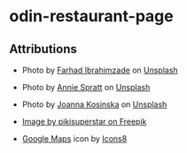 # odin-restaurant-page

## Attributions
- Photo by <a href="https://unsplash.com/@ferhadd?utm_content=creditCopyText&utm_medium=referral&utm_source=unsplash">Farhad Ibrahimzade</a> on <a href="https://unsplash.com/photos/a-room-filled-with-lots-of-green-plants-K8OPYyAEtvI?utm_content=creditCopyText&utm_medium=referral&utm_source=unsplash">Unsplash</a>

- Photo by <a href="https://unsplash.com/@anniespratt?utm_content=creditCopyText&utm_medium=referral&utm_source=unsplash">Annie Spratt</a> on <a href="https://unsplash.com/photos/black-and-silver-tlr-camera-on-isle-of-wight-map-X_NiqkkzVgM?utm_content=creditCopyText&utm_medium=referral&utm_source=unsplash">Unsplash</a>
  
- Photo by <a href="https://unsplash.com/@joannakosinska?utm_content=creditCopyText&utm_medium=referral&utm_source=unsplash">Joanna Kosinska</a> on <a href="https://unsplash.com/photos/flat-lay-photography-of-spices-on-plate-i0IvwAhhGZM?utm_content=creditCopyText&utm_medium=referral&utm_source=unsplash">Unsplash</a>
  
- <a href="https://www.freepik.com/free-vector/engraving-hand-drawn-autumn-leaves-collection_16692525.htm#fromView=search&page=1&position=37&uuid=699852ba-7674-4eb4-b7e9-9b89cc058c2c">Image by pikisuperstar on Freepik</a>

- <a target="_blank" href="https://icons8.com/icon/DcygmpZqBEd9/google-maps">Google Maps</a> icon by <a href="https://icons8.com">Icons8</a>
  
